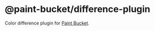 # @paint-bucket/difference-plugin

Color difference plugin for [Paint Bucket](https://github.com/smikhalevski/paint-bucket/).
